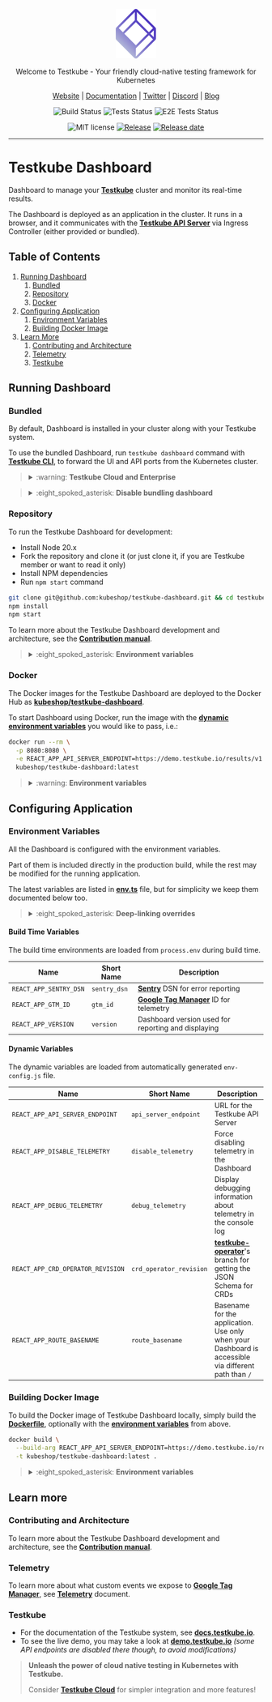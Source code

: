 <p align="center">
  <img src="docs/testkube-logo.svg" alt="Testkube Logo" width="80"/>
</p>

<p align="center">
  Welcome to Testkube - Your friendly cloud-native testing framework for Kubernetes
</p>

<p align="center">
  <a href="https://testkube.io">Website</a> |
  <a href="https://kubeshop.github.io/testkube">Documentation</a> |
  <a href="https://twitter.com/testkube_io">Twitter</a> |
  <a href="https://discord.gg/hfq44wtR6Q">Discord</a> |
  <a href="https://kubeshop.io/category/testkube">Blog</a>
</p>

<p align="center">
  <img title="Build Status" src="https://github.com/kubeshop/testkube-dashboard/actions/workflows/build.yml/badge.svg?event=push"/>
  <img title="Tests Status" src="https://github.com/kubeshop/testkube-dashboard/actions/workflows/test.yml/badge.svg?event=push"/>
  <img title="E2E Tests Status" src="https://github.com/kubeshop/testkube-dashboard/actions/workflows/pr_checks.yml/badge.svg?event=push"/>
</p>

<p align="center">
  <img title="MIT license" src="https://img.shields.io/badge/License-MIT-yellow.svg"/>
  <a href="https://github.com/kubeshop/testkube-dashboard/releases"><img title="Release" src="https://img.shields.io/github/v/release/kubeshop/testkube-dashboard"/></a>
  <a href="https://github.com/kubeshop/testkube-dashboard/releases"><img title="Release date" src="https://img.shields.io/github/release-date/kubeshop/testkube-dashboard"/></a>
</p>

<hr>

# Testkube Dashboard

Dashboard to manage your [**Testkube**](https://testkube.io) cluster and monitor its real-time results.

The Dashboard is deployed as an application in the cluster.
It runs in a browser, and it communicates with the [**Testkube API Server**](https://github.com/kubeshop/testkube) via Ingress Controller (either provided or bundled).

## Table of Contents

1. [Running Dashboard](#running-dashboard)
   1. [Bundled](#bundled) 
   2. [Repository](#repository)
   3. [Docker](#docker)
2. [Configuring Application](#configuring-application)
   1. [Environment Variables](#environment-variables)
   2. [Building Docker Image](#building-docker-image)
3. [Learn More](#learn-more)
   1. [Contributing and Architecture](#contributing-and-architecture)
   2. [Telemetry](#telemetry)
   3. [Testkube](#testkube)

## Running Dashboard

### Bundled

By default, Dashboard is installed in your cluster along with your Testkube system.

To use the bundled Dashboard, run `testkube dashboard` command with [**Testkube CLI**](https://docs.testkube.io/articles/install-cli/),
to forward the UI and API ports from the Kubernetes cluster.

> <details>
> <summary>:warning: <strong>Testkube Cloud and Enterprise</strong></summary>
> <br>
> 
> This Dashboard works only for the Testkube Open Source installations.
> To manage the Testkube in Enterprise or Cloud offering, use their corresponding dashboards:
> * [**cloud.testkube.io**](https://cloud.testkube.io?utm_source=github-dashboard) for Testkube Cloud
> * Your Enterprise URL for Testkube Enterprise
> </details>

> <details>
> <summary>:eight_spoked_asterisk: <strong>Disable bundling dashboard</strong></summary>
> <br>
> 
> To disable Dashboard installation with the Testkube system, you may use `testkube-dashboard.enabled=false` value in the [**Helm chart**](https://github.com/kubeshop/helm-charts/tree/main/charts/testkube).
> </details>

### Repository

To run the Testkube Dashboard for development:
* Install Node 20.x
* Fork the repository and clone it (or just clone it, if you are Testkube member or want to read it only)
* Install NPM dependencies
* Run `npm start` command

```bash
git clone git@github.com:kubeshop/testkube-dashboard.git && cd testkube-dashboard
npm install
npm start
```

To learn more about the Testkube Dashboard development and architecture, see the [**Contribution manual**](CONTRIBUTING.md).

> <details>
> <summary>:eight_spoked_asterisk: <strong>Environment variables</strong></summary>
> <br>
> 
> To configure your [**environment variables**](#environment-variables), either:
> * create `.env` file in the repository, or
> * export the environment variables globally
> 
> You may use both [**build time**](#build-time-variables) and [**dynamic variables**](#dynamic-variables) here.
>
> Please note, that you may want to use [**Create React App's variables**](https://create-react-app.dev/docs/advanced-configuration/) too,
> i.e. `BROWSER=none` to avoid opening the browser.
> </details>

### Docker

The Docker images for the Testkube Dashboard are deployed to the Docker Hub as [**kubeshop/testkube-dashboard**](https://hub.docker.com/r/kubeshop/testkube-dashboard).

To start Dashboard using Docker, run the image with the [**dynamic environment variables**](#dynamic-variables) you would like to pass, i.e.:

```bash
docker run --rm \
  -p 8080:8080 \
  -e REACT_APP_API_SERVER_ENDPOINT=https://demo.testkube.io/results/v1 \
  kubeshop/testkube-dashboard:latest
```

> <details>
> <summary>:warning: <strong>Environment variables</strong></summary>
> <br>
> 
> To override the [**build time environment variables**](#build-time-variables) too, you need to [**build the Docker image**](#building-docker-image) on your own.
> </details>

## Configuring Application

### Environment Variables

All the Dashboard is configured with the environment variables.

Part of them is included directly in the production build,
while the rest may be modified for the running application.

The latest variables are listed in [**env.ts**](packages/web/src/env.ts) file,
but for simplicity we keep them documented below too.

> <details>
> <summary>:eight_spoked_asterisk: <strong>Deep-linking overrides</strong></summary>
> <br>
> 
> You may temporarily override the variables in the running application using the query string.
> The Dashboard seeks for query params starting with `~` and try to override any matching known variable.
>
> The query param name should be a variable name,
> but for simplicity it may omit `REACT_APP_` prefix and is case-insensitive.
> Short name from the tables above may be used.
> 
> As an example, to change the API endpoint, you may use `https://demo.testkube.io?~api_server_endpoint=http://localhost:8088`.
> </details>

#### Build Time Variables

The build time environments are loaded from `process.env` during build time.

| Name                   | Short Name   | Description                                                               |
|------------------------|--------------|---------------------------------------------------------------------------|
| `REACT_APP_SENTRY_DSN` | `sentry_dsn` | [**Sentry**](https://sentry.io/) DSN for error reporting                  |
| `REACT_APP_GTM_ID`     | `gtm_id`     | [**Google Tag Manager**](https://tagmanager.google.com/) ID for telemetry |
| `REACT_APP_VERSION`    | `version`    | Dashboard version used for reporting and displaying                       |

#### Dynamic Variables

The dynamic variables are loaded from automatically generated `env-config.js` file.

| Name                              | Short Name              | Description                                                                                                                               |
|-----------------------------------|-------------------------|-------------------------------------------------------------------------------------------------------------------------------------------|
| `REACT_APP_API_SERVER_ENDPOINT`   | `api_server_endpoint`   | URL for the Testkube API Server                                                                                                           |
| `REACT_APP_DISABLE_TELEMETRY`     | `disable_telemetry`     | Force disabling telemetry in the Dashboard                                                                                                |
| `REACT_APP_DEBUG_TELEMETRY`       | `debug_telemetry`       | Display debugging information about telemetry in the console log                                                                          |
| `REACT_APP_CRD_OPERATOR_REVISION` | `crd_operator_revision` | [**testkube-operator**](https://github.com/kubeshop/testkube-operator/tree/main/config/crd)'s branch for getting the JSON Schema for CRDs |
| `REACT_APP_ROUTE_BASENAME`        | `route_basename`        | Basename for the application. Use only when your Dashboard is accessible via different path than `/`                                      |

### Building Docker Image

To build the Docker image of Testkube Dashboard locally,
simply build the [**Dockerfile**](Dockerfile), optionally with the [**environment variables**](#environment-variables) from above.

```bash
docker build \
  --build-arg REACT_APP_API_SERVER_ENDPOINT=https://demo.testkube.io/results/v1 \
  -t kubeshop/testkube-dashboard:latest .
```

> <details>
> <summary>:eight_spoked_asterisk: <strong>Environment variables</strong></summary>
> <br>
> 
> When you are building images with `docker build`, you may either both set the [**build time variables**](#build-time-variables),
> and set defaults for the [**dynamic variables**](#dynamic-variables).
> </details>

## Learn more

### Contributing and Architecture

To learn more about the Testkube Dashboard development and architecture, see the [**Contribution manual**](CONTRIBUTING.md).

### Telemetry

To learn more about what custom events we expose to [**Google Tag Manager**](https://tagmanager.google.com/),
see [**Telemetry**](telemetry.md) document.

### Testkube

* For the documentation of the Testkube system, see [**docs.testkube.io**](https://docs.testkube.io).
* To see the live demo, you may take a look at [**demo.testkube.io**](https://demo.testkube.io) *(some API endpoints are disabled there though, to avoid modifications)*

> **Unleash the power of cloud native testing in Kubernetes with Testkube.**
>
> Consider [**Testkube Cloud**](https://cloud.testkube.io?utm_source=github-dashboard) for simpler integration and more features!

